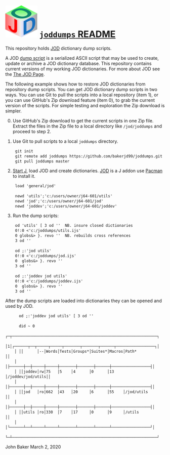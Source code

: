 ﻿![](jodtinycube.png) [`joddumps` README](http://bakerjd99.wordpress.com/the-jod-page/)
====================================================================================

This repository holds [JOD](http://bakerjd99.wordpress.com/the-jod-page/) dictionary dump scripts. 

A JOD 
[dump script](https://docs.google.com/document/d/1lk6Ua6qqcphlL7PYXeYeAsEsax31kCn2C0Do87vzc1M/edit?hl=en_US&pli=1) 
is a serialized ASCII script that may be used to create, update or archive
a JOD dictionary database. This repository contains current versions of my working
JOD dictionaries. For more about JOD see the [The JOD Page](http://bakerjd99.wordpress.com/the-jod-page/).

The following example shows how to restore JOD dictionaries from repository dump scripts.
You can get JOD dictionary dump scripts in two ways. You can use Git to pull the scripts 
into a local repository (item 1), or you can use GitHub's Zip download feature (item 0), to grab the
current version of the scripts. For simple testing and exploration the Zip download is
simpler.

0. Use GitHub's Zip download to get the current scripts in one Zip file.
   Extract the files in the Zip file to a local directory like `/jod/joddumps` 
   and proceed to step 2.

1. Use Git to pull scripts to a local `joddumps` directory.

		git init
		git remote add joddumps https://github.com/bakerjd99/joddumps.git
		git pull joddumps master
		
2. [Start J](http://www.jsoftware.com/), load JOD and create dictionaries.
   [JOD](http://www.jsoftware.com/jwiki/Addons/general/jod) is a J addon 
   use [Pacman](https://code.jsoftware.com/wiki/Pacman) to install it.

        load 'general/jod'
		
        newd 'utils';'c:/users/owner/j64-601/utils'
        newd 'jod';'c:/users/owner/j64-601/jod'
        newd 'joddev';'c:/users/owner/j64-601/joddev'

3. Run the dump scripts:

        od 'utils' [ 3 od ''  NB. insure closed dictionaries
        0!:0 <'c:/joddumps/utils.ijs'
        0 globs&> }. revo ''  NB. rebuilds cross references
        3 od ''

        od ;:'jod utils'
        0!:0 <'c:/joddumps/jod.ijs'
        0  globs&> }. revo '' 
        3 od ''

        od ;:'joddev jod utils'
        0!:0 <'c:/joddumps/joddev.ijs'
        0  globs&> }. revo '' 
        3 od ''
		
After the dump scripts are loaded into dictionaries they can be opened and used by JOD.

          od ;:'joddev jod utils' [ 3 od ''
	   
	      did ~ 0
        ┌─┬────────────────────────────────────────────────────────────────┐
        │1│┌──────┬──┬─────┬─────┬───────┬───────┬──────┬─────────────────┐│
        │ ││      │--│Words│Tests│Groups*│Suites*│Macros│Path*            ││
        │ │├──────┼──┼─────┼─────┼───────┼───────┼──────┼─────────────────┤│
        │ ││joddev│rw│75   │5    │4      │0      │13    │/joddev/jod/utils││
        │ │├──────┼──┼─────┼─────┼───────┼───────┼──────┼─────────────────┤│
        │ ││jod   │ro│662  │43   │20     │6      │55    │/jod/utils       ││
        │ │├──────┼──┼─────┼─────┼───────┼───────┼──────┼─────────────────┤│
        │ ││utils │ro│330  │7    │17     │0      │9     │/utils           ││
        │ │└──────┴──┴─────┴─────┴───────┴───────┴──────┴─────────────────┘│
        └─┴────────────────────────────────────────────────────────────────┘
     
John Baker
March 2, 2020
